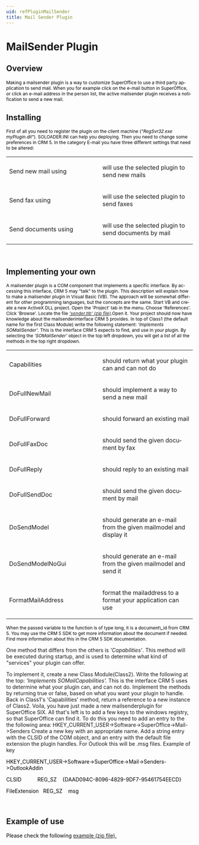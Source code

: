 ```yaml
---
uid: refPluginMailSender
title: Mail Sender Plugin
---
```


<span class="SpellE"><span lang="EN-GB" lang="EN-GB">MailSender</span></span> <span lang="EN-GB" lang="EN-GB">Plugin</span>
===========================================================================================================================

<span lang="EN-GB" lang="EN-GB">Overview</span>
-----------------------------------------------

<span lang="EN-GB" style="FONT-SIZE: 9pt; COLOR: black" lang="EN-GB">Making a <span class="SpellE">mailsender</span> plugin is a way to customize SuperOffice to use a third party application to send mail. When you for example click on the e-mail button in SuperOffice, or click an e-mail address in the person list, the active <span class="SpellE">mailsender</span> plugin receives a notification to send a new mail.</span>

<span lang="EN-GB" lang="EN-GB">Installing</span>
-------------------------------------------------

<span lang="EN-GB" style="FONT-SIZE: 9pt; COLOR: black" lang="EN-GB">First of all you need to register the plugin on the client machine (*"RegSvr32.exe myPlugin.dll"*). SOLOADER.INI can help you deploying.
Then you need to change some preferences in CRM 5. In the category E-mail you have three different settings that need to be altered:</span>

<table>
<colgroup>
<col width="50%" />
<col width="50%" />
</colgroup>
<tbody>
<tr class="odd">
<td><p>Send new mail using</p></td>
<td><p><span lang="EN-GB" lang="EN-GB">will use the selected plugin to send new mails</span></p></td>
</tr>
<tr class="even">
<td><p>Send fax using</p></td>
<td><p><span lang="EN-GB" lang="EN-GB">will use the selected plugin to send faxes</span></p></td>
</tr>
<tr class="odd">
<td><p>Send documents using</p></td>
<td><p><span lang="EN-GB" lang="EN-GB">will use the selected plugin to send documents by mail</span></p></td>
</tr>
</tbody>
</table>

<span lang="EN-GB" style="FONT-SIZE: 9pt; COLOR: black" lang="EN-GB"> </span>

Implementing <span lang="EN-GB" lang="EN-GB">your own</span>
------------------------------------------------------------

<span lang="EN-GB" style="FONT-SIZE: 9pt; COLOR: black" lang="EN-GB">A <span class="SpellE">mailsender</span> plugin is a COM component that implements a specific interface. By accessing this interface, CRM 5 may "talk" to the plugin.
This description will explain how to make a <span class="SpellE">mailsender</span> plugin in Visual Basic (VB). The approach will be somewhat different for other programming languages, but the concepts are the same.
Start VB and create a new ActiveX DLL project. Open the 'Project' tab in the menu. Choose 'References'. Click 'Browse'. Locate the file *['<span class="SpellE">sender.tlb</span>' (zip file)](http://autobuilder/sdk/PlugIn/MailPlugin/MailFiles.zip)*.Open it. Your project should now have knowledge about the <span class="SpellE">mailsenderinterface</span> CRM 5 provides.
In top of Class1 (the default name for the first Class Module) write the following statement: *'Implements <span class="SpellE">SOMailSender</span>'*. This is the interface CRM 5 expects to find, and use in your plugin.
By selecting the *'<span class="SpellE">SOMailSender</span>'* object in the top left dropdown, you will get a list of all the methods in the top right dropdown.</span>

<table>
<colgroup>
<col width="50%" />
<col width="50%" />
</colgroup>
<tbody>
<tr class="odd">
<td><p>Capabilities</p></td>
<td><p><span lang="EN-GB" lang="EN-GB">should return what your plugin can and can not do</span></p></td>
</tr>
<tr class="even">
<td><p>DoFullNewMail</p></td>
<td><p><span lang="EN-GB" lang="EN-GB">should implement a way to send a new mail</span></p></td>
</tr>
<tr class="odd">
<td><p>DoFullForward</p></td>
<td><p><span lang="EN-GB" lang="EN-GB">should forward an existing mail</span></p></td>
</tr>
<tr class="even">
<td><p>DoFullFaxDoc</p></td>
<td><p><span lang="EN-GB" lang="EN-GB">should send the given document by fax</span></p></td>
</tr>
<tr class="odd">
<td><p>DoFullReply</p></td>
<td><p><span lang="EN-GB" lang="EN-GB">should reply to an existing mail</span></p></td>
</tr>
<tr class="even">
<td><p>DoFullSendDoc</p></td>
<td><p><span lang="EN-GB" lang="EN-GB">should send the given document by mail</span></p></td>
</tr>
<tr class="odd">
<td><p>DoSendModel</p></td>
<td><p><span lang="EN-GB" lang="EN-GB">should generate an e-mail from the given <span class="SpellE">mailmodel</span> and display it</span></p></td>
</tr>
<tr class="even">
<td><p>DoSendModelNoGui</p></td>
<td><p><span lang="EN-GB" lang="EN-GB">should generate an e-mail from the given <span class="SpellE">mailmodel</span> and send it</span></p></td>
</tr>
<tr class="odd">
<td><p>FormatMailAddress</p></td>
<td><p><span lang="EN-GB" lang="EN-GB">format the <span class="SpellE">mailaddress</span> to a format your application can use</span></p></td>
</tr>
</tbody>
</table>

<span lang="EN-GB" style="FONT-SIZE: 9pt; COLOR: black" lang="EN-GB">
When the passed variable to the function is of type long, it is a <span class="SpellE">document\_id</span> from CRM 5. You may use the CRM 5 SDK to get more information about the document if needed. Find more information about this in the CRM 5 SDK documentation.</span>

One method that differs from the others is *'Capabilities'*. This method will be executed during <span class="SpellE">startup</span>, and is used to determine what kind of "services" your plugin can offer.

To implement it, create a new Class <span class="GramE">Module(</span>Class2). Write the following at the top: *'Implements <span class="SpellE">SOMailCapabilities</span>'.* This is the interface CRM 5 uses to determine what your plugin can, and can not do. Implement the methods by returning true or false, based on what you want your plugin to handle. Back in Class1's 'Capabilities' method, return a reference to a new instance of Class2.
Voila, you have just made a new <span class="SpellE">mailsenderplugin</span> for SuperOffice SIX. All that's left is to add a few keys to the windows registry, so that SuperOffice can find it. To do this you need to add an entry to the <span class="SpellE">the</span> following area:
<span class="SpellE">HKEY\_CURRENT\_USER</span>-&gt;Software-&gt;SuperOffice-&gt;Mail-&gt;Senders
Create a new key with an appropriate name. Add a string entry with the <span class="SpellE">CLSID</span> of the COM object, and an entry with the default file extension the plugin handles. For Outlook this will be .<span class="SpellE">msg</span> files.
<span class="Heading2Char">Example of key</span>

<span lang="EN-GB" style="COLOR: black" lang="EN-GB">HKEY\_CURRENT\_USER-&gt;Software-&gt;SuperOffice-&gt;Mail-&gt;Senders-&gt;OutlookAddin</span>

<span class="SpellE"><span lang="EN-GB" style="COLOR: black" lang="EN-GB">CLSID</span></span><span lang="EN-GB" style="COLOR: black" lang="EN-GB"><span>          </span> <span class="SpellE">REG\_SZ</span><span>   </span> {DAAD094C-8096-4829-9DF7-95461754EECD}</span>

<span class="SpellE"><span lang="EN-GB" style="COLOR: black" lang="EN-GB">FileExtension</span></span><span lang="EN-GB" style="COLOR: black" lang="EN-GB"><span>  </span> <span class="SpellE">REG\_SZ</span><span>   </span> <span class="SpellE">msg</span></span>

<span lang="EN-GB" style="COLOR: black" lang="EN-GB"> </span>

<span lang="EN-GB" lang="EN-GB">Example of use</span>
-----------------------------------------------------

<span lang="EN-GB" style="COLOR: black" lang="EN-GB">Please check the following [example (zip file)](Files/MailSenderExample.zip)[.](http://autobuilder/sdk/PlugIn/MailPlugin/MailSenderExample.zip)</span>